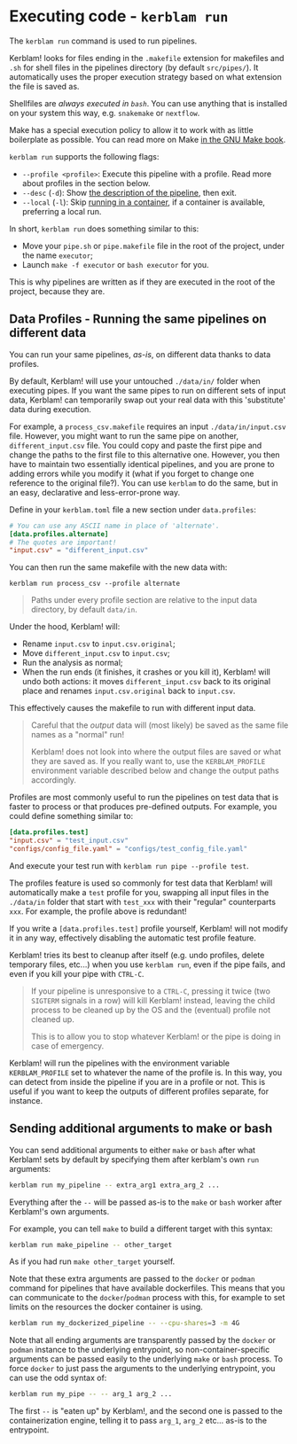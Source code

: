 # Executing code - `kerblam run`

The `kerblam run` command is used to run pipelines.

Kerblam! looks for files ending in the `.makefile` extension for makefiles and 
`.sh` for shell files in the pipelines directory (by default `src/pipes/`).
It automatically uses the proper execution strategy based on what extension
the file is saved as.

Shellfiles are *always executed in `bash`*. You can use anything that is
installed on your system this way, e.g. `snakemake` or `nextflow`.

Make has a special execution policy to allow it to work with as little boilerplate
as possible.
You can read more on Make [in the GNU Make book](https://www.gnu.org/software/make/manual/make.pdf).

`kerblam run` supports the following flags:
- `--profile <profile>`: Execute this pipeline with a profile.
  Read more about profiles in the section below.
- `--desc` (`-d`): Show [the description of the pipeline](pipe_docstrings.html), then exit.
- `--local` (`-l`): Skip [running in a container](run_containers.html), if a
  container is available, preferring a local run.

In short, `kerblam run` does something similar to this:
- Move your `pipe.sh` or `pipe.makefile` file in the root of the project,
  under the name `executor`;
- Launch `make -f executor` or `bash executor` for you.

This is why pipelines are written as if they are executed in the root of the
project, because they are.

## Data Profiles - Running the same pipelines on different data

You can run your same pipelines, *as-is*, on different data thanks to data profiles.

By default, Kerblam! will use your untouched `./data/in/` folder when executing pipes.
If you want the same pipes to run on different sets of input data, Kerblam! can
temporarily swap out your real data with this 'substitute' data during execution.

For example, a `process_csv.makefile` requires an input `./data/in/input.csv` file.
However, you might want to run the same pipe on another, `different_input.csv` file.
You could copy and paste the first pipe and change the paths to the first file
to this alternative one.
However, you then have to maintain two essentially identical
pipelines, and you are prone to adding errors while you modify it (what if you
forget to change one reference to the original file?).
You can use `kerblam` to do the same, but in an easy, declarative and less-error-prone way.

Define in your `kerblam.toml` file a new section under `data.profiles`:
```toml
# You can use any ASCII name in place of 'alternate'.
[data.profiles.alternate]
# The quotes are important!
"input.csv" = "different_input.csv"
```
You can then run the same makefile with the new data with:
```
kerblam run process_csv --profile alternate
```

> Paths under every profile section are relative to the input data directory,
> by default `data/in`.

Under the hood, Kerblam! will:
- Rename `input.csv` to `input.csv.original`;
- Move `different_input.csv` to `input.csv`;
- Run the analysis as normal;
- When the run ends (it finishes, it crashes or you kill it), Kerblam! will undo both actions:
  it moves `different_input.csv` back to its original place and
  renames `input.csv.original` back to `input.csv`.

This effectively causes the makefile to run with different input data.

> Careful that the *output* data will (most likely) be saved as the
> same file names as a "normal" run!
> 
> Kerblam! does not look into where the output files are saved or what they
> are saved as.
> If you really want to, use the `KERBLAM_PROFILE` environment variable
> described below and change the output paths accordingly.

Profiles are most commonly useful to run the pipelines on test data that is faster to
process or that produces pre-defined outputs. For example, you could define
something similar to:
```toml
[data.profiles.test]
"input.csv" = "test_input.csv"
"configs/config_file.yaml" = "configs/test_config_file.yaml"
```
And execute your test run with `kerblam run pipe --profile test`.

The profiles feature is used so commonly for test data that Kerblam! will
automatically make a `test` profile for you, swapping all input files in the
`./data/in` folder that start with `test_xxx` with their "regular" counterparts `xxx`.
For example, the profile above is redundant!

If you write a `[data.profiles.test]` profile yourself, Kerblam! will not
modify it in any way, effectively disabling the automatic test profile feature.

Kerblam! tries its best to cleanup after itself (e.g. undo profiles,
delete temporary files, etc...) when you use `kerblam run`, even if the pipe
fails, and even if you kill your pipe with `CTRL-C`.

> If your pipeline is unresponsive to a `CTRL-C`, pressing it twice (two
> `SIGTERM` signals in a row) will kill Kerblam! instead, leaving the child
> process to be cleaned up by the OS and the (eventual) profile not cleaned up.
>
> This is to allow you to stop whatever Kerblam! or the pipe is doing in
> case of emergency.

Kerblam! will run the pipelines with the environment variable `KERBLAM_PROFILE`
set to whatever the name of the profile is.
In this way, you can detect from inside the pipeline if you are in a profile or not.
This is useful if you want to keep the outputs of different profiles separate,
for instance.

## Sending additional arguments to make or bash
You can send additional arguments to either `make` or `bash` after what
Kerblam! sets by default by specifying them after kerblam's own `run` arguments:
```bash
kerblam run my_pipeline -- extra_arg1 extra_arg_2 ...
```
Everything after the `--` will be passed as-is to the `make` or `bash`
worker after Kerblam!'s own arguments.

For example, you can tell `make` to build a different target with this syntax:
```bash
kerblam run make_pipeline -- other_target
```
As if you had run `make other_target` yourself.

Note that these extra arguments are passed to the `docker` or `podman` command
for pipelines that have available dockerfiles.
This means that you can communicate to the `docker`/`podman` process with this,
for example to set limits on the resources the docker container is using.
```bash
kerblam run my_dockerized_pipeline -- --cpu-shares=3 -m 4G
```
Note that all ending arguments are transparently passed by the `docker` or
`podman` instance to the underlying entrypoint, so non-container-specific
arguments can be passed easily to the underlying `make` or `bash` process.
To force `docker` to just pass the arguments to the underlying entrypoint,
you can use the odd syntax of:
```bash
kerblam run my_pipe -- -- arg_1 arg_2 ...
```
The first `--` is "eaten up" by Kerblam!, and the second one is passed to the
containerization engine, telling it to pass `arg_1`, `arg_2` etc... as-is to
the entrypoint.

